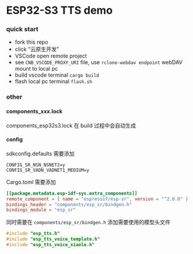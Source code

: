 ESP32-S3 TTS demo
===


### quick start

- fork this repo
- click "云原生开发"
- VSCode open remote project
- see `CNB_VSCODE_PROXY_URI` file, use `rclone-webdav endpoint` webDAV mount to local pc
- build vscode terminal `cargo build`
- flash local pc terminal `flash.sh`

### other

#### components_xxx.lock

components_esp32s3.lock 在 build 过程中会自动生成

#### config

sdkconfig.defaults 需要添加

```
CONFIG_SR_NSN_NSNET2=y
CONFIG_SR_VADN_VADNET1_MEDIUM=y
```

Cargo.toml 需要添加

```toml
[[package.metadata.esp-idf-sys.extra_components]]
remote_component = { name = "espressif/esp-sr", version = "^2.0.0" }
bindings_header = "components/esp_sr/bindgen.h"
bindings_module = "esp_sr"
```

同时需要在 `components/esp_sr/bindgen.h` 添加需要使用的模型头文件

```h
#include "esp_tts.h"
#include "esp_tts_voice_template.h"
#include "esp_tts_voice_xiaole.h"
```
